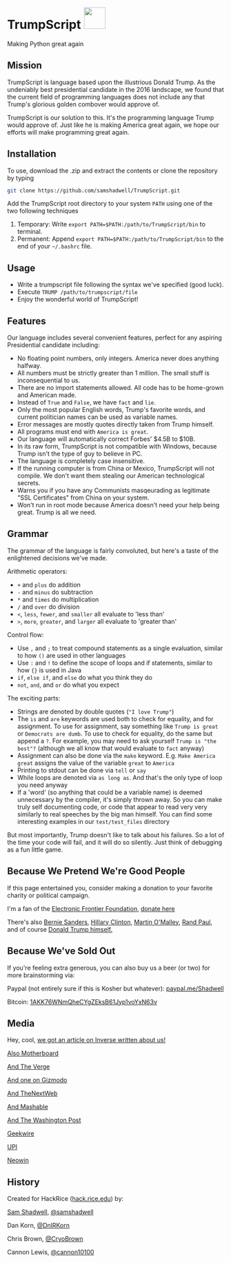 # TrumpScript <img src="https://raw.github.com/samshadwell/TrumpScript/master/TrumpScript.jpg" width="50px" height="50px" />
Making Python great again

## Mission
TrumpScript is language based upon the illustrious Donald Trump. As the undeniably best presidential candidate in the 2016 landscape, we found that the current field of programming languages does not include any that Trump's glorious golden combover would approve of.

TrumpScript is our solution to this. It's the programming language Trump would approve of. Just like he is making America great again, we hope our efforts will make programming great again.

## Installation
To use, download the .zip and extract the contents or clone the repository by typing 

```bash
git clone https://github.com/samshadwell/TrumpScript.git
```

Add the TrumpScript root directory to your system `PATH` using one of the two following techniques

1. Temporary: Write `export PATH=$PATH:/path/to/TrumpScript/bin` to terminal.
2. Permanent: Append `export PATH=$PATH:/path/to/TrumpScript/bin` to the end of your `~/.bashrc` file.

## Usage
* Write a trumpscript file following the syntax we've specified (good luck).
* Execute `TRUMP /path/to/trumpscript/file`
* Enjoy the wonderful world of TrumpScript!

## Features
Our language includes several convenient features, perfect for any aspiring Presidential candidate including:
* No floating point numbers, only integers. America never does anything halfway.
* All numbers must be strictly greater than 1 million. The small stuff is inconsequential to us.
* There are no import statements allowed. All code has to be home-grown and American made.
* Instead of `True` and `False`, we have `fact` and `lie`.
* Only the most popular English words, Trump's favorite words, and current politician names can be used as variable names.
* Error messages are mostly quotes directly taken from Trump himself.
* All programs must end with `America is great`.
* Our language will automatically correct Forbes' $4.5B to $10B.
* In its raw form, TrumpScript is not compatible with Windows, because Trump isn't the type of guy to believe in PC.
* The language is completely case insensitive.
* If the running computer is from China or Mexico, TrumpScript will not compile. We don't want them stealing our American technological secrets.
* Warns you if you have any Communists masqeurading as legitimate "SSL Certificates" from China on your system.
* Won't run in root mode because America doesn't need your help being great. Trump is all we need.

## Grammar
The grammar of the language is fairly convoluted, but here's a taste of the enlightened decisions we've made.

Arithmetic operators:
* `+` and `plus` do addition
* `-` and `minus` do subtraction
* `*` and `times` do multiplication
* `/` and `over` do division
* `<`, `less`, `fewer`, and `smaller` all evaluate to 'less than'
* `>`, `more`, `greater`, and `larger` all evaluate to 'greater than'

Control flow:
* Use `,` and `;` to treat compound statements as a single evaluation, similar to how `()` are used in other languages
* Use `:` and `!` to define the scope of loops and if statements, similar to how `{}` is used in Java
* `if`, `else if`, and `else` do what you think they do
* `not`, `and`, and `or` do what you expect

The exciting parts:
* Strings are denoted by double quotes (`"I love Trump"`)
* The `is` and `are` keywords are used both to check for equality, and for assignment. To use for assignment, say something like `Trump is great` or `Democrats are dumb`. To use to check for equality, do the same but append a `?`. For example, you may need to ask yourself `Trump is "the best"?` (although we all know that would evaluate to `fact` anyway)
* Assignment can also be done via the `make` keyword. E.g. `Make America great` assigns the value of the variable `great` to `America`
* Printing to stdout can be done via `tell` or `say`
* While loops are denoted via `as long as`. And that's the only type of loop you need anyway
* If a 'word' (so anything that could be a variable name) is deemed unnecessary by the compiler, it's simply thrown away. So you can make truly self documenting code, or code that appear to read very very similarly to real speeches by the big man himself. You can find some interesting examples in our `test/test_files` directory

But most importantly, Trump doesn't like to talk about his failures. So a lot of the time your code will fail, and it will do so silently. Just think of debugging as a fun little game.

## Because We Pretend We're Good People
If this page entertained you, consider making a donation to your favorite charity or political campaign.

I'm a fan of the [Electronic Frontier Foundation](https://www.eff.org), [donate here](https://supporters.eff.org/donate/button)

There's also [Bernie Sanders](https://go.berniesanders.com/page/contribute/splash), [Hillary Clinton](https://www.hillaryclinton.com/contribute/donate/), [Martin O'Malley](https://martinomalley.com/donate/), [Rand Paul](https://secure.randpaul.com/), and of course [Donald Trump himself. ](http://www.reactiongifs.com/r/saywha.gif)

## Because We've Sold Out
If you're feeling extra generous, you can also buy us a beer (or two) for more brainstorming via:

Paypal (not entirely sure if this is Kosher but whatever):
[paypal.me/Shadwell](https://paypal.me/Shadwell)

Bitcoin:
[1AKK76WNmQheCYgZEksB61Jyp1voYxN63v](bitcoin:1AKK76WNmQheCYgZEksB61Jyp1voYxN63v)


## Media
Hey, cool, [we got an article on Inverse written about us!](https://www.inverse.com/article/10448-coders-assimilate-donald-trump-to-a-programming-language)

[Also Motherboard](http://motherboard.vice.com/read/donald-trump-in-a-programming-language)

[And The Verge](http://www.theverge.com/tldr/2016/1/21/10806944/donald-trump-script-python)

[And one on Gizmodo](http://gizmodo.com/theres-a-donald-trump-programming-language-1754458693)

[And TheNextWeb](http://thenextweb.com/us/2016/01/22/trumpscript-is-a-programming-language-that-thinks-and-acts-like-donald/)

[And Mashable](http://mashable.com/2016/01/22/donald-trump-programming-language/#9NAKAP8GPOqt)

[And The Washington Post](https://www.washingtonpost.com/news/powerpost/wp/2016/01/22/decentralizing-control-of-the-internet-meet-trumpscript-a-new-programming-language-are-iphone-sales-in-decline/)

[Geekwire](http://www.geekwire.com/2016/donald-trump-programming-language-seeks-to-make-programming-great-again/)

[UPI](http://www.upi.com/Odd_News/2016/01/22/Group-of-coders-create-script-language-based-on-Donald-Trump/1101453495327/)

[Neowin](http://www.neowin.net/news/neobytes--trumpscript-will-make-python-great-again)

## History
Created for HackRice ([hack.rice.edu](http://hack.rice.edu/)) by:

[Sam Shadwell](http://samshadwell.me), [@samshadwell](https://github.com/samshadwell)

Dan Korn, [@DnlRKorn](https://github.com/DnlRKorn)

Chris Brown, [@CryoBrown](https://github.com/CryoBrown)

Cannon Lewis, [@cannon10100](https://github.com/cannon10100)
